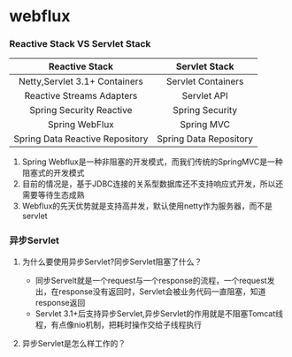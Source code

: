 # webflux

### Reactive Stack VS Servlet Stack

| Reactive Stack | Servlet Stack | 
| :------: | :------: | 
| Netty,Servlet 3.1+ Containers | Servlet Containers |
| Reactive Streams Adapters | Servlet API |
| Spring Security Reactive | Spring Security |
| Spring WebFlux  | Spring MVC |
| Spring Data Reactive Repository | Spring Data Repository |

1. Spring Webflux是一种非阻塞的开发模式，而我们传统的SpringMVC是一种阻塞式的开发模式
2. 目前的情况是，基于JDBC连接的关系型数据库还不支持响应式开发，所以还需要等待生态成熟
3. Webflux的先天优势就是支持高并发，默认使用netty作为服务器，而不是servlet



### 异步Servlet

1. 为什么要使用异步Servlet?同步Servlet阻塞了什么？

    - 同步Servelt就是一个request与一个response的流程，一个request发出，在response没有返回时，Servlet会被业务代码一直阻塞，知道response返回
    - Servlet 3.1+后支持异步Servlet,异步Servlet的作用就是不阻塞Tomcat线程，有点像nio机制，把耗时操作交给子线程执行


2. 异步Servlet是怎么样工作的？